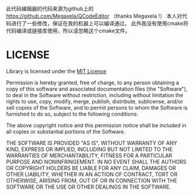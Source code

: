 此代码编辑器的代码来源为github上的 https://github.com/Megaxela/QCodeEditor
（thanks Megaxela !）
本人对代码进行了一些修改，保证在我的机器上可以编译通过。
此外我没有使用cmake将代码编译成链接库使用，所以请忽略这个cmake文件。

# LICENSE

Library is licensed under the [MIT License](https://opensource.org/licenses/MIT)

Permission is hereby granted, free of charge, to any person obtaining a copy
of this software and associated documentation files (the "Software"), to deal
in the Software without restriction, including without limitation the rights
to use, copy, modify, merge, publish, distribute, sublicense, and/or sell
copies of the Software, and to permit persons to whom the Software is
furnished to do so, subject to the following conditions:

The above copyright notice and this permission notice shall be included in all
copies or substantial portions of the Software.

THE SOFTWARE IS PROVIDED "AS IS", WITHOUT WARRANTY OF ANY KIND, EXPRESS OR
IMPLIED, INCLUDING BUT NOT LIMITED TO THE WARRANTIES OF MERCHANTABILITY,
FITNESS FOR A PARTICULAR PURPOSE AND NONINFRINGEMENT. IN NO EVENT SHALL THE
AUTHORS OR COPYRIGHT HOLDERS BE LIABLE FOR ANY CLAIM, DAMAGES OR OTHER
LIABILITY, WHETHER IN AN ACTION OF CONTRACT, TORT OR OTHERWISE, ARISING FROM,
OUT OF OR IN CONNECTION WITH THE SOFTWARE OR THE USE OR OTHER DEALINGS IN THE
SOFTWARE.
